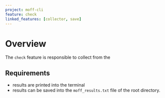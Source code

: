 ```yaml
---
project: moff-cli
feature: check
linked_features: [collector, save]
---
```


# Overview

The `check` feature is responsible to collect from the

## Requirements

- results are printed into the terminal
- results can be saved into the `moff_results.txt` file of the root directory.
